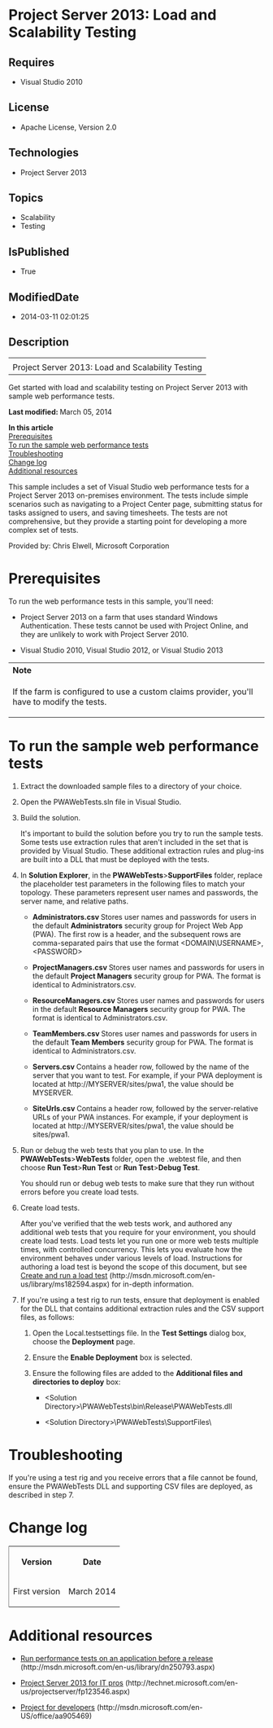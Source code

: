# Project Server 2013: Load and Scalability Testing
## Requires
* Visual Studio 2010
## License
* Apache License, Version 2.0
## Technologies
* Project Server 2013
## Topics
* Scalability
* Testing
## IsPublished
* True
## ModifiedDate
* 2014-03-11 02:01:25
## Description

<div id="header">
<table id="bottomTable" cellpadding="0" cellspacing="0">
<tbody>
<tr id="headerTableRow1">
<td align="left"><span id="runningHeaderText"></span></td>
</tr>
<tr id="headerTableRow2">
<td align="left"><span id="nsrTitle">Project Server 2013: Load and Scalability Testing</span>
</td>
</tr>
</tbody>
</table>
</div>
<div id="mainSection">
<div id="mainBody">
<div>
<p>Get started with load and scalability testing on Project Server 2013 with sample web performance tests.</p>
</div>
<div>
<p><b>Last modified: </b>March 05, 2014</p>
<p><b>In this article</b> <br>
<a href="#sectionSection0">Prerequisites</a> <br>
<a href="#sectionSection1">To run the sample web performance tests</a> <br>
<a href="#sectionSection2">Troubleshooting</a> <br>
<a href="#sectionSection3">Change log</a> <br>
<a href="#sectionSection4">Additional resources</a> <br>
</p>
<p>This sample includes a set of Visual Studio web performance tests for a Project Server 2013 on-premises environment. The tests include simple scenarios such as navigating to a Project Center page, submitting status for tasks assigned to users, and saving
 timesheets. The tests are not comprehensive, but they provide a starting point for developing a more complex set of tests.</p>
<p><span>Provided by:</span> Chris Elwell, Microsoft Corporation</p>
</div>
<h1>Prerequisites</h1>
<div id="sectionSection0" name="collapseableSection">
<p>To run the web performance tests in this sample, you'll need:</p>
<ul>
<li>
<p>Project Server 2013 on a farm that uses standard Windows Authentication. These tests cannot be used with Project Online, and they are unlikely to work with Project Server 2010.</p>
</li><li>
<p>Visual Studio 2010, Visual Studio 2012, or Visual Studio 2013</p>
</li></ul>
<div>
<table width="100%" cellspacing="0" cellpadding="0">
<tbody>
<tr>
<th align="left"><b>Note</b> </th>
</tr>
<tr>
<td>
<p>If the farm is configured to use a custom claims provider, you'll have to modify the tests.</p>
</td>
</tr>
</tbody>
</table>
</div>
</div>
<h1>To run the sample web performance tests</h1>
<div id="sectionSection1" name="collapseableSection">
<div>
<ol>
<li>
<p>Extract the downloaded sample files to a directory of your choice.</p>
</li><li>
<p>Open the PWAWebTests.sln file in Visual Studio.</p>
</li><li>
<p>Build the solution.</p>
<p>It's important to build the solution before you try to run the sample tests. Some tests use extraction rules that aren't included in the set that is provided by Visual Studio. These additional extraction rules and plug-ins are built into a DLL that must
 be deployed with the tests.</p>
</li><li>
<p>In <b><span class="ui">Solution Explorer</span></b>, in the <b><span class="ui">PWAWebTests</span></b>&gt;<b><span class="ui">SupportFiles</span></b> folder, replace the placeholder test parameters in the following files to match your topology. These
 parameters represent user names and passwords, the server name, and relative paths.</p>
<ul>
<li>
<p><b><span class="ui">Administrators.csv</span> </b>Stores user names and passwords for users in the default
<b><span class="ui">Administrators</span></b> security group for Project Web App (PWA). The first row is a header, and the subsequent rows are comma-separated pairs that use the format
<span>&lt;DOMAIN\USERNAME&gt;,&lt;PASSWORD&gt;</span></p>
</li><li>
<p><b><span class="ui">ProjectManagers.csv</span> </b>Stores user names and passwords for users in the default
<b><span class="ui">Project Managers</span></b> security group for PWA. The format is identical to Administrators.csv.</p>
</li><li>
<p><b><span class="ui">ResourceManagers.csv</span> </b>Stores user names and passwords for users in the default
<b><span class="ui">Resource Managers</span></b> security group for PWA. The format is identical to Administrators.csv.</p>
</li><li>
<p><b><span class="ui">TeamMembers.csv</span> </b>Stores user names and passwords for users in the default
<b><span class="ui">Team Members</span></b> security group for PWA. The format is identical to Administrators.csv.</p>
</li><li>
<p><b><span class="ui">Servers.csv</span> </b>Contains a header row, followed by the name of the server that you want to test. For example, if your PWA deployment is located at
<span>http://MYSERVER/sites/pwa1</span>, the value should be <span>MYSERVER</span>.</p>
</li><li>
<p><b><span class="ui">SiteUrls.csv</span> </b>Contains a header row, followed by the server-relative URLs of your PWA instances. For example, if your deployment is located at
<span>http://MYSERVER/sites/pwa1</span>, the value should be <span>sites/pwa1</span>.</p>
</li></ul>
</li><li>
<p>Run or debug the web tests that you plan to use. In the <b><span class="ui">PWAWebTests</span></b>&gt;<b><span class="ui">WebTests</span></b> folder, open the .webtest file, and then choose
<b><span class="ui">Run Test</span></b>&gt;<b><span class="ui">Run Test</span></b> or
<b><span class="ui">Run Test</span></b>&gt;<b><span class="ui">Debug Test</span></b>.</p>
<p>You should run or debug web tests to make sure that they run without errors before you create load tests.</p>
</li><li>
<p>Create load tests.</p>
<p>After you've verified that the web tests work, and authored any additional web tests that you require for your environment, you should create load tests. Load tests let you run one or more web tests multiple times, with controlled concurrency. This lets
 you evaluate how the environment behaves under various levels of load. Instructions for authoring a load test is beyond the scope of this document, but see
<a href="http://msdn.microsoft.com/en-us/library/ms182594.aspx" target="_blank">Create and run a load test</a> (http://msdn.microsoft.com/en-us/library/ms182594.aspx) for in-depth information.</p>
</li><li>
<p>If you're using a test rig to run tests, ensure that deployment is enabled for the DLL that contains additional extraction rules and the CSV support files, as follows:</p>
<ol>
<li>
<p>Open the Local.testsettings file. In the <b><span class="ui">Test Settings</span></b> dialog box, choose the
<b><span class="ui">Deployment</span></b> page.</p>
</li><li>
<p>Ensure the <b><span class="ui">Enable Deployment</span></b> box is selected.</p>
</li><li>
<p>Ensure the following files are added to the <b><span class="ui">Additional files and directories to deploy</span></b> box:</p>
<ul>
<li>
<p><span>&lt;Solution Directory&gt;\PWAWebTests\bin\Release\PWAWebTests.dll</span>
</p>
</li><li>
<p><span>&lt;Solution Directory&gt;\PWAWebTests\SupportFiles\</span> </p>
</li></ul>
</li></ol>
</li></ol>
</div>
</div>
<h1>Troubleshooting</h1>
<div id="sectionSection2" name="collapseableSection">
<p>If you're using a test rig and you receive errors that a file cannot be found, ensure the PWAWebTests DLL and supporting CSV files are deployed, as described in step 7.</p>
</div>
<h1>Change log</h1>
<div id="sectionSection3" name="collapseableSection"><b>
<div class="caption"></div>
</b>
<div>
<table width="50%" cellspacing="2" cellpadding="5" frame="lhs">
<tbody>
<tr>
<th>
<p>Version</p>
</th>
<th>
<p>Date</p>
</th>
</tr>
<tr>
<td>
<p>First version</p>
</td>
<td>
<p>March 2014</p>
</td>
</tr>
</tbody>
</table>
</div>
</div>
<h1>Additional resources</h1>
<div id="sectionSection4" name="collapseableSection">
<ul>
<li>
<p><a href="http://msdn.microsoft.com/en-us/library/dn250793.aspx" target="_blank">Run performance tests on an application before a release</a> (http://msdn.microsoft.com/en-us/library/dn250793.aspx)</p>
</li><li>
<p><a href="http://technet.microsoft.com/en-us/projectserver/fp123546.aspx" target="_blank">Project Server 2013 for IT pros</a> (http://technet.microsoft.com/en-us/projectserver/fp123546.aspx)</p>
</li><li>
<p><a href="http://msdn.microsoft.com/en-US/office/aa905469" target="_blank">Project for developers</a> (http://msdn.microsoft.com/en-US/office/aa905469)</p>
</li></ul>
</div>
</div>
</div>
